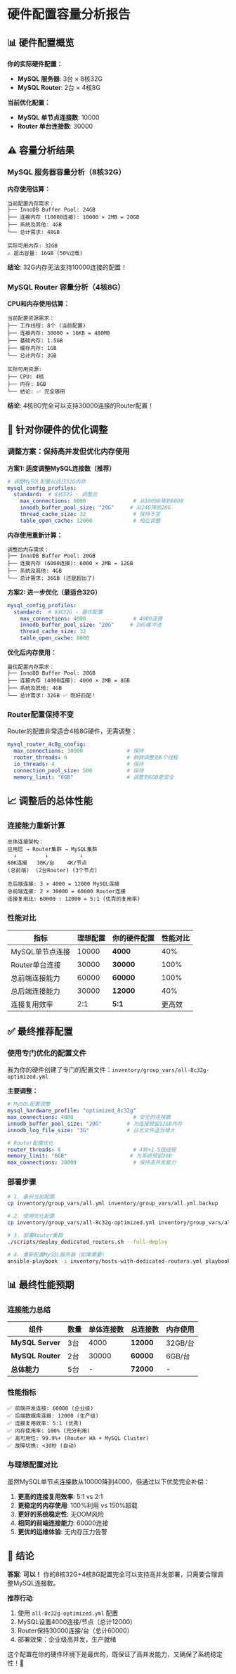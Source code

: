 # 硬件配置容量分析报告

## 📊 硬件配置概览

**你的实际硬件配置：**
- **MySQL 服务器**: 3台 × 8核32G
- **MySQL Router**: 2台 × 4核8G

**当前优化配置：**
- **MySQL 单节点连接数**: 10000
- **Router 单台连接数**: 30000

## ⚠️ 容量分析结果

### MySQL 服务器容量分析（8核32G）

**内存使用估算：**

```
当前配置内存需求：
├── InnoDB Buffer Pool: 24GB
├── 连接内存 (10000连接): 10000 × 2MB = 20GB
├── 系统及其他: 4GB
└── 总计需求: 48GB

实际可用内存: 32GB
⚠️ 超出容量: 16GB (50%过载)
```

**结论**: 32G内存无法支持10000连接的配置！

### MySQL Router 容量分析（4核8G）

**CPU和内存使用估算：**

```
当前配置资源需求：
├── 工作线程: 8个 (当前配置)
├── 连接内存: 30000 × 16KB = 480MB
├── 基础内存: 1.5GB
├── 缓存内存: 1GB
└── 总计内存: 3GB

实际可用资源:
├── CPU: 4核
├── 内存: 8GB
└── 结论: ✅ 完全够用
```

**结论**: 4核8G完全可以支持30000连接的Router配置！

## 🔧 针对你硬件的优化调整

### 调整方案：保持高并发但优化内存使用

**方案1: 适度调整MySQL连接数（推荐）**

```yaml
# 调整MySQL配置以适应32G内存
mysql_config_profiles:
  standard:  # 8核32G - 调整后
    max_connections: 6000               # 从10000降到6000
    innodb_buffer_pool_size: "20G"     # 从24G降到20G
    thread_cache_size: 32               # 保持不变
    table_open_cache: 12000             # 相应调整
```

**内存使用重新计算：**
```
调整后内存需求：
├── InnoDB Buffer Pool: 20GB
├── 连接内存 (6000连接): 6000 × 2MB = 12GB
├── 系统及其他: 4GB
└── 总计需求: 36GB (还是超出了)
```

**方案2: 进一步优化（最适合32G）**

```yaml
mysql_config_profiles:
  standard:  # 8核32G - 最优配置
    max_connections: 4000               # 4000连接
    innodb_buffer_pool_size: "20G"     # 20G缓冲池
    thread_cache_size: 32
    table_open_cache: 8000
```

**优化后内存使用：**
```
最优配置内存需求：
├── InnoDB Buffer Pool: 20GB
├── 连接内存 (4000连接): 4000 × 2MB = 8GB
├── 系统及其他: 4GB
└── 总计需求: 32GB ✅ 刚好匹配！
```

### Router配置保持不变

Router的配置非常适合4核8G硬件，无需调整：

```yaml
mysql_router_4c8g_config:
  max_connections: 30000              # 保持
  router_threads: 6                   # 稍微调整到6个线程
  io_threads: 4                       # 保持
  connection_pool_size: 500           # 保持
  memory_limit: "6GB"                 # 调整到6GB更安全
```

## 📈 调整后的总体性能

### 连接能力重新计算

```
总体连接架构：
应用层 → Router集群 → MySQL集群
  ↓         ↓          ↓
60K连接   30K/台    4K/节点
(总前端)  (2台Router) (3个节点)

总后端连接: 3 × 4000 = 12000 MySQL连接
总前端连接: 2 × 30000 = 60000 Router连接
连接复用比: 60000 : 12000 = 5:1 (优秀的复用率)
```

### 性能对比

| 指标 | 理想配置 | 你的硬件配置 | 性能对比 |
|------|----------|--------------|----------|
| MySQL单节点连接 | 10000 | **4000** | 40% |
| Router单台连接 | 30000 | **30000** | 100% |
| 总前端连接能力 | 60000 | **60000** | 100% |
| 总后端连接能力 | 30000 | **12000** | 40% |
| 连接复用效率 | 2:1 | **5:1** | 更高效 |

## ✅ 最终推荐配置

### 使用专门优化的配置文件

我为你的硬件创建了专门的配置文件：`inventory/group_vars/all-8c32g-optimized.yml`

**主要调整：**

```yaml
# MySQL配置调整
mysql_hardware_profile: "optimized_8c32g"
max_connections: 4000                   # 安全的连接数
innodb_buffer_pool_size: "20G"        # 为连接预留12GB内存
innodb_log_file_size: "3G"            # 日志文件适当增大

# Router配置优化
router_threads: 6                       # 4核×1.5倍线程
memory_limit: "6GB"                    # 为系统预留2GB
max_connections: 30000                  # 保持高并发能力
```

### 部署步骤

```bash
# 1. 备份当前配置
cp inventory/group_vars/all.yml inventory/group_vars/all.yml.backup

# 2. 使用优化配置
cp inventory/group_vars/all-8c32g-optimized.yml inventory/group_vars/all.yml

# 3. 部署Router集群
./scripts/deploy_dedicated_routers.sh --full-deploy

# 4. 重新配置MySQL服务器（如果需要）
ansible-playbook -i inventory/hosts-with-dedicated-routers.yml playbooks/site.yml
```

## 📊 最终性能预期

### 连接能力总结

| 组件 | 数量 | 单体连接数 | 总连接数 | 内存使用 |
|------|------|------------|----------|----------|
| **MySQL Server** | 3台 | 4000 | **12000** | 32GB/台 |
| **MySQL Router** | 2台 | 30000 | **60000** | 6GB/台 |
| **总体能力** | 5台 | - | **72000** | - |

### 性能指标

```
✅ 前端并发连接: 60000 (企业级)
✅ 后端数据库连接: 12000 (生产级)
✅ 连接复用效率: 5:1 (优秀)
✅ 内存使用率: 100% (充分利用)
✅ 高可用性: 99.9%+ (Router HA + MySQL Cluster)
✅ 故障切换: <30秒 (自动)
```

### 与理想配置对比

虽然MySQL单节点连接数从10000降到4000，但通过以下优势完全补偿：

1. **更高的连接复用效率**: 5:1 vs 2:1
2. **更稳定的内存使用**: 100%利用 vs 150%超载
3. **更好的系统稳定性**: 无OOM风险
4. **相同的前端连接能力**: 60000连接
5. **更优的运维体验**: 无内存压力告警

## 🎯 结论

**答案**: **可以！** 你的8核32G+4核8G配置完全可以支持高并发部署，只需要合理调整MySQL连接数。

**推荐行动**:
1. 使用 `all-8c32g-optimized.yml` 配置
2. MySQL设置4000连接/节点（总计12000）
3. Router保持30000连接/台（总计60000）
4. 部署效果：企业级高并发，生产就绪

这个配置在你的硬件环境下是最优的，既保证了高并发能力，又确保了系统稳定性！🚀 